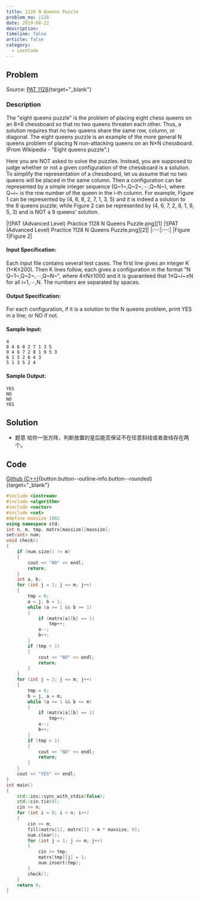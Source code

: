```yaml
---
title: 1128 N Queens Puzzle
problem_no: 1128
date: 2019-08-22
description: 
timeline: false
article: false
category:
  - LeetCode
---
```


<!--more-->

## Problem

Source: [PAT 1128](){target="_blank"}

### Description

The "eight queens puzzle" is the problem of placing eight chess queens on an 8×8 chessboard so that no two queens
threaten each other. Thus, a solution requires that no two queens share the same row, column, or diagonal. The eight
queens puzzle is an example of the more general N queens problem of placing N non-attacking queens on an N×N
chessboard. (From Wikipedia - "Eight queens puzzle".)

Here you are NOT asked to solve the puzzles. Instead, you are supposed to judge whether or not a given configuration of
the chessboard is a solution. To simplify the representation of a chessboard, let us assume that no two queens will be
placed in the same column. Then a configuration can be represented by a simple integer sequence (Q~1~,Q~2~,⋯,Q~N~),
where Q~i~ is the row number of the queen in the i-th column. For example, Figure 1 can be represented by (4, 6, 8, 2,
7, 1, 3, 5) and it is indeed a solution to the 8 queens puzzle; while Figure 2 can be represented by (4, 6, 7, 2, 8, 1,
9, 5, 3) and is NOT a 9 queens' solution.

|![PAT (Advanced Level) Practice 1128 N Queens Puzzle.png][1]
|![PAT (Advanced Level) Practice 1128 N Queens Puzzle.png][2]| |:--:|:--:| |Figure 1|Figure 2|

#### Input Specification:

Each input file contains several test cases. The first line gives an integer K (1<K≤200). Then K lines follow, each
gives a configuration in the format "N Q~1~,Q~2~,⋯,Q~N~", where 4≤N≤1000 and it is guaranteed that 1≤Q~i~≤N for all
i=1,⋯,N. The numbers are separated by spaces.

#### Output Specification:

For each configuration, if it is a solution to the N queens problem, print YES in a line; or NO if not.

#### Sample Input:

```text
4
8 4 6 8 2 7 1 3 5
9 4 6 7 2 8 1 9 5 3
6 1 5 2 6 4 3
5 1 3 5 2 4
```

#### Sample Output:

```text
YES
NO
NO
YES
```

## Solution

- 题意 给你一张方阵，判断放置的皇后能否保证不在任意斜线或者直线存在两个。

## Code

[Github (C++)](https://github.com/Alomerry/algorithm/blob/master/pat/a/){button.button--outline-info.button--rounded}{target="_blank"}


```cpp
#include <iostream>
#include <algorithm>
#include <vector>
#include <set>
#define maxsize 1002
using namespace std;
int n, m, tmp, matrx[maxsize][maxsize];
set<int> num;
void check()
{
    if (num.size() != m)
    {
        cout << "NO" << endl;
        return;
    }
    int a, b;
    for (int j = 1; j <= m; j++)
    {
        tmp = 0;
        a = j, b = 1;
        while (a >= 1 && b >= 1)
        {
            if (matrx[a][b] == 1)
                tmp++;
            a--;
            b++;
        }
        if (tmp > 1)
        {
            cout << "NO" << endl;
            return;
        }
    }
    for (int j = 2; j <= m; j++)
    {
        tmp = 0;
        b = j, a = m;
        while (a >= 1 && b <= m)
        {
            if (matrx[a][b] == 1)
                tmp++;
            a--;
            b++;
        }
        if (tmp > 1)
        {
            cout << "NO" << endl;
            return;
        }
    }
    cout << "YES" << endl;
}
int main()
{
    std::ios::sync_with_stdio(false);
    std::cin.tie(0);
    cin >> n;
    for (int i = 0; i < n; i++)
    {
        cin >> m;
        fill(matrx[1], matrx[1] + m * maxsize, 0);
        num.clear();
        for (int j = 1; j <= m; j++)
        {
            cin >> tmp;
            matrx[tmp][j] = 1;
            num.insert(tmp);
        }
        check();
    }
    return 0;
}
```
